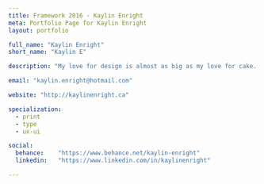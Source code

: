 ```yaml
---
title: Framework 2016 - Kaylin Enright
meta: Portfolio Page for Kaylin Enright
layout: portfolio

full_name: "Kaylin Enright"
short_name: "Kaylin E"

description: "My love for design is almost as big as my love for cake. Full of personality and bubbly to boot, I'm a hoot and a half to work with!"

email: "kaylin.enright@hotmail.com"

website: "http://kaylinenright.ca"

specialization:
  - print
  - type
  - ux-ui

social:
  behance:    "https://www.behance.net/kaylin-enright"
  linkedin:   "https://www.linkedin.com/in/kaylinenright"

---
```

